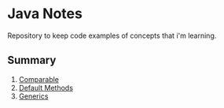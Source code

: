 # Java Notes
Repository to keep code examples of concepts that i'm learning.

## Summary

 1. [Comparable](https://quilled-sword-021.notion.site/Comparable-105e269d097d4bb08037211df14fbb34)
 2. [Default Methods](https://quilled-sword-021.notion.site/Default-methods-6a4e5ea4b6e64b80850c6fc0c196e958)
 3. [Generics](https://quilled-sword-021.notion.site/Generics-aad7e4b00fe8473a8939259a8b769ed0)
